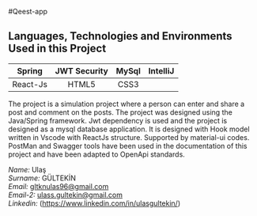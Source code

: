#Qeest-app
 ## Languages, Technologies and Environments Used in this Project
| Spring  | JWT Security | MySql | IntelliJ  |
| :------------: | :------------: | :------------: | :------------: |
| React-Js | HTML5 | CSS3 | 


The project is a simulation project where a person can enter and share a post and comment on the posts. The project was designed using the Java/Spring framework. Jwt dependency is used and the project is designed as a mysql database application. It is designed with Hook model written in Vscode with ReactJs structure. Supported by material-ui codes.
PostMan and Swagger tools have been used in the documentation of this project and
have been adapted to OpenApi standards.

*Name:* Ulaş  <br>
*Surname:* GÜLTEKİN <br>
*Email:* gltknulas96@gmail.com <br>
*Email-2:* ulass.gultekin@gmail.com <br>
*Linkedin:* (https://www.linkedin.com/in/ulasgultekin/)
